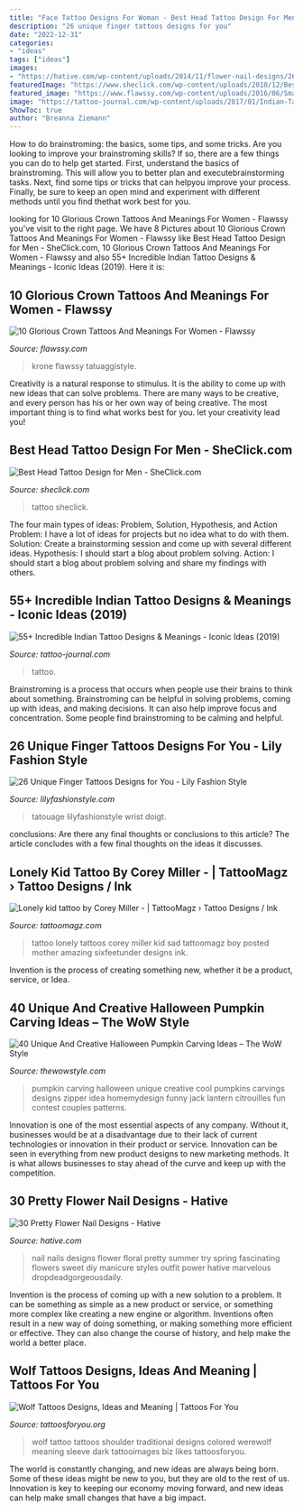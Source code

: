 ```yaml
---
title: "Face Tattoo Designs For Woman - Best Head Tattoo Design For Men"
description: "26 unique finger tattoos designs for you"
date: "2022-12-31"
categories:
- "ideas"
tags: ["ideas"]
images:
- "https://hative.com/wp-content/uploads/2014/11/flower-nail-designs/26-pretty-flower-nail-designs.jpg"
featuredImage: "https://www.sheclick.com/wp-content/uploads/2010/12/Best-Head-Tattoo-Design-for-Men-520x757.jpg"
featured_image: "https://www.flawssy.com/wp-content/uploads/2016/06/Small-Crown-Tattoo-On-Wrist.jpg"
image: "https://tattoo-journal.com/wp-content/uploads/2017/01/Indian-Tattoo-45-650x650.jpg"
ShowToc: true
author: "Breanna Ziemann"
---
```



How to do brainstroming: the basics, some tips, and some tricks.
Are you looking to improve your brainstroming skills? If so, there are a few things you can do to help get started. First, understand the basics of brainstroming. This will allow you to better plan and executebrainstorming tasks. Next, find some tips or tricks that can helpyou improve your process. Finally, be sure to keep an open mind and experiment with different methods until you find thethat work best for you.

	

		
looking for 10 Glorious Crown Tattoos And Meanings For Women - Flawssy you've visit to the right page. We have 8 Pictures about 10 Glorious Crown Tattoos And Meanings For Women - Flawssy like Best Head Tattoo Design for Men - SheClick.com, 10 Glorious Crown Tattoos And Meanings For Women - Flawssy and also 55+ Incredible Indian Tattoo Designs &amp; Meanings - Iconic Ideas (2019). Here it is:
		
    
## 10 Glorious Crown Tattoos And Meanings For Women - Flawssy

<img loading=lazy src="https://www.flawssy.com/wp-content/uploads/2016/06/Small-Crown-Tattoo-On-Wrist.jpg" onerror="this.onerror=null;this.src='https://tse4.mm.bing.net/th?id=OIP.dkFSXtDKJMSGlTCvoTDk7AHaJ4&amp;pid=15.1';" alt="10 Glorious Crown Tattoos And Meanings For Women - Flawssy">

_Source: flawssy.com_

>krone flawssy tatuaggistyle. 

	

Creativity is a natural response to stimulus. It is the ability to come up with new ideas that can solve problems. There are many ways to be creative, and every person has his or her own way of being creative. The most important thing is to find what works best for you. let your creativity lead you!

    
## Best Head Tattoo Design For Men - SheClick.com

<img loading=lazy src="https://www.sheclick.com/wp-content/uploads/2010/12/Best-Head-Tattoo-Design-for-Men-520x757.jpg" onerror="this.onerror=null;this.src='https://tse1.mm.bing.net/th?id=OIP.7uW25tL-TQyVCEikgpNyDQHaKy&amp;pid=15.1';" alt="Best Head Tattoo Design for Men - SheClick.com">

_Source: sheclick.com_

>tattoo sheclick. 

	

The four main types of ideas: Problem, Solution, Hypothesis, and Action
Problem: I have a lot of ideas for projects but no idea what to do with them.
Solution: Create a brainstorming session and come up with several different ideas.
Hypothesis: I should start a blog about problem solving.
Action: I should start a blog about problem solving and share my findings with others.

    
## 55+ Incredible Indian Tattoo Designs &amp; Meanings - Iconic Ideas (2019)

<img loading=lazy src="https://tattoo-journal.com/wp-content/uploads/2017/01/Indian-Tattoo-45-650x650.jpg" onerror="this.onerror=null;this.src='https://tse3.mm.bing.net/th?id=OIP.2BE9Cfdp6cJoQ1ZqZgti1AHaHa&amp;pid=15.1';" alt="55+ Incredible Indian Tattoo Designs &amp; Meanings - Iconic Ideas (2019)">

_Source: tattoo-journal.com_

>tattoo. 

	

Brainstroming is a process that occurs when people use their brains to think about something. Brainstroming can be helpful in solving problems, coming up with ideas, and making decisions. It can also help improve focus and concentration. Some people find brainstroming to be calming and helpful.

    
## 26 Unique Finger Tattoos Designs For You - Lily Fashion Style

<img loading=lazy src="https://lilyfashionstyle.com/wp-content/uploads/2020/02/13-21.jpg" onerror="this.onerror=null;this.src='https://tse1.mm.bing.net/th?id=OIP.bV3WZ50waOE0wklBEka2ZgHaKP&amp;pid=15.1';" alt="26 Unique Finger Tattoos Designs for You - Lily Fashion Style">

_Source: lilyfashionstyle.com_

>tatouage lilyfashionstyle wrist doigt. 

	

conclusions: Are there any final thoughts or conclusions to this article?
The article concludes with a few final thoughts on the ideas it discusses.

    
## Lonely Kid Tattoo By Corey Miller - | TattooMagz › Tattoo Designs / Ink

<img loading=lazy src="https://tattoomagz.com/wp-content/uploads/2014/04/Lonely-kid-tattoo-by-Corey-Miller.jpg" onerror="this.onerror=null;this.src='https://tse2.mm.bing.net/th?id=OIP.5OLrS2304AKRNUbTnoEasgAAAA&amp;pid=15.1';" alt="Lonely kid tattoo by Corey Miller - | TattooMagz › Tattoo Designs / Ink">

_Source: tattoomagz.com_

>tattoo lonely tattoos corey miller kid sad tattoomagz boy posted mother amazing sixfeetunder designs ink. 

	

Invention is the process of creating something new, whether it be a product, service, or Idea.

    
## 40 Unique And Creative Halloween Pumpkin Carving Ideas – The WoW Style

<img loading=lazy src="http://thewowstyle.com/wp-content/uploads/2016/09/Zipper-Pumpkins.jpg" onerror="this.onerror=null;this.src='https://tse4.mm.bing.net/th?id=OIP.ipzWfISYtox72XoQdtOGjwHaLH&amp;pid=15.1';" alt="40 Unique And Creative Halloween Pumpkin Carving Ideas – The WoW Style">

_Source: thewowstyle.com_

>pumpkin carving halloween unique creative cool pumpkins carvings designs zipper idea homemydesign funny jack lantern citrouilles fun contest couples patterns. 

	

Innovation is one of the most essential aspects of any company. Without it, businesses would be at a disadvantage due to their lack of current technologies or innovation in their product or service. Innovation can be seen in everything from new product designs to new marketing methods. It is what allows businesses to stay ahead of the curve and keep up with the competition.

    
## 30 Pretty Flower Nail Designs - Hative

<img loading=lazy src="https://hative.com/wp-content/uploads/2014/11/flower-nail-designs/26-pretty-flower-nail-designs.jpg" onerror="this.onerror=null;this.src='https://tse4.mm.bing.net/th?id=OIP.JDOTHr_GLuo6JcvoUR16kQHaLH&amp;pid=15.1';" alt="30 Pretty Flower Nail Designs - Hative">

_Source: hative.com_

>nail nails designs flower floral pretty summer try spring fascinating flowers sweet diy manicure styles outfit power hative marvelous dropdeadgorgeousdaily. 

	

Invention is the process of coming up with a new solution to a problem. It can be something as simple as a new product or service, or something more complex like creating a new engine or algorithm. Inventions often result in a new way of doing something, or making something more efficient or effective. They can also change the course of history, and help make the world a better place.

    
## Wolf Tattoos Designs, Ideas And Meaning | Tattoos For You

<img loading=lazy src="http://www.tattoosforyou.org/wp-content/uploads/2013/09/Traditional-Wolf-Tattoo1.jpg" onerror="this.onerror=null;this.src='https://tse1.mm.bing.net/th?id=OIP.Je8nuEuh5GiEd1rxJ44HzwHaLg&amp;pid=15.1';" alt="Wolf Tattoos Designs, Ideas and Meaning | Tattoos For You">

_Source: tattoosforyou.org_

>wolf tattoo tattoos shoulder traditional designs colored werewolf meaning sleeve dark tattooimages biz likes tattoosforyou. 

	

The world is constantly changing, and new ideas are always being born. Some of these ideas might be new to you, but they are old to the rest of us. Innovation is key to keeping our economy moving forward, and new ideas can help make small changes that have a big impact.

